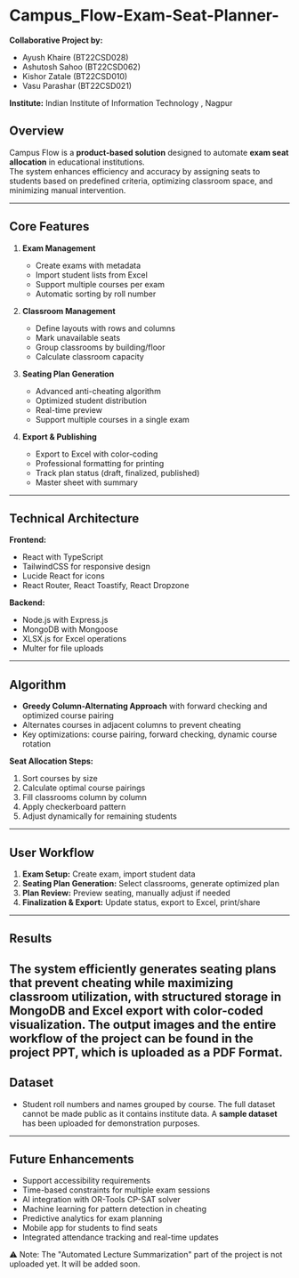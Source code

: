 # Campus_Flow-Exam-Seat-Planner-
**Collaborative Project by:**  
- Ayush Khaire (BT22CSD028)  
- Ashutosh Sahoo (BT22CSD062)  
- Kishor Zatale (BT22CSD010)  
- Vasu Parashar (BT22CSD021)


**Institute:** Indian Institute of Information Technology , Nagpur

  
## Overview
Campus Flow is a **product-based solution** designed to automate **exam seat allocation** in educational institutions.  
The system enhances efficiency and accuracy by assigning seats to students based on predefined criteria, optimizing classroom space, and minimizing manual intervention.

---

## Core Features
1. **Exam Management**
   - Create exams with metadata
   - Import student lists from Excel
   - Support multiple courses per exam
   - Automatic sorting by roll number

2. **Classroom Management**
   - Define layouts with rows and columns
   - Mark unavailable seats
   - Group classrooms by building/floor
   - Calculate classroom capacity

3. **Seating Plan Generation**
   - Advanced anti-cheating algorithm
   - Optimized student distribution
   - Real-time preview
   - Support multiple courses in a single exam

4. **Export & Publishing**
   - Export to Excel with color-coding
   - Professional formatting for printing
   - Track plan status (draft, finalized, published)
   - Master sheet with summary

---

## Technical Architecture
**Frontend:**  
- React with TypeScript  
- TailwindCSS for responsive design  
- Lucide React for icons  
- React Router, React Toastify, React Dropzone  

**Backend:**  
- Node.js with Express.js  
- MongoDB with Mongoose  
- XLSX.js for Excel operations  
- Multer for file uploads  

---

## Algorithm
- **Greedy Column-Alternating Approach** with forward checking and optimized course pairing  
- Alternates courses in adjacent columns to prevent cheating  
- Key optimizations: course pairing, forward checking, dynamic course rotation  

**Seat Allocation Steps:**  
1. Sort courses by size  
2. Calculate optimal course pairings  
3. Fill classrooms column by column  
4. Apply checkerboard pattern  
5. Adjust dynamically for remaining students  

---

## User Workflow
1. **Exam Setup:** Create exam, import student data  
2. **Seating Plan Generation:** Select classrooms, generate optimized plan  
3. **Plan Review:** Preview seating, manually adjust if needed  
4. **Finalization & Export:** Update status, export to Excel, print/share  

---

## Results
The system efficiently generates seating plans that **prevent cheating** while **maximizing classroom utilization**, with structured storage in MongoDB and Excel export with color-coded visualization.
**The output images and the entire workflow of the project can be found in the project PPT, which is uploaded as a PDF Format.**
---

## Dataset
- Student roll numbers and names grouped by course. The full dataset cannot be made public as it contains institute data. A **sample dataset** has been uploaded for demonstration purposes.

---

## Future Enhancements
- Support accessibility requirements  
- Time-based constraints for multiple exam sessions  
- AI integration with OR-Tools CP-SAT solver  
- Machine learning for pattern detection in cheating  
- Predictive analytics for exam planning  
- Mobile app for students to find seats  
- Integrated attendance tracking and real-time updates

⚠️ Note: The "Automated Lecture Summarization" part of the project is not uploaded yet. It will be added soon.
